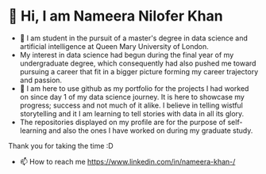 # 👋 Hi, I am Nameera Nilofer Khan
- 👀 I am student in the pursuit of a master's degree in data science and artificial intelligence at Queen Mary University of London. 
-  My interest in data science had begun during the final year of my undergraduate degree, which consequently had also pushed me toward pursuing a career that fit in a bigger picture forming my career trajectory and passion. 
- 🌱 I am here to use github as my portfolio for the projects I had worked on since day 1 of my data science journey. It is here to showcase my progress; success and not much of it alike. I believe in telling wistful storytelling and it I am learning to tell stories with data in all its glory.
- The repositories displayed on my profile are for the purpose of self-learning and also the ones I have worked on during my graduate study. 

Thank you for taking the time :D
- 📫 How to reach me https://www.linkedin.com/in/nameera-khan-/

<!---
nameera-khan/nameera-khan is a ✨ special ✨ repository because its `README.md` (this file) appears on your GitHub profile.
You can click the Preview link to take a look at your changes.
--->
